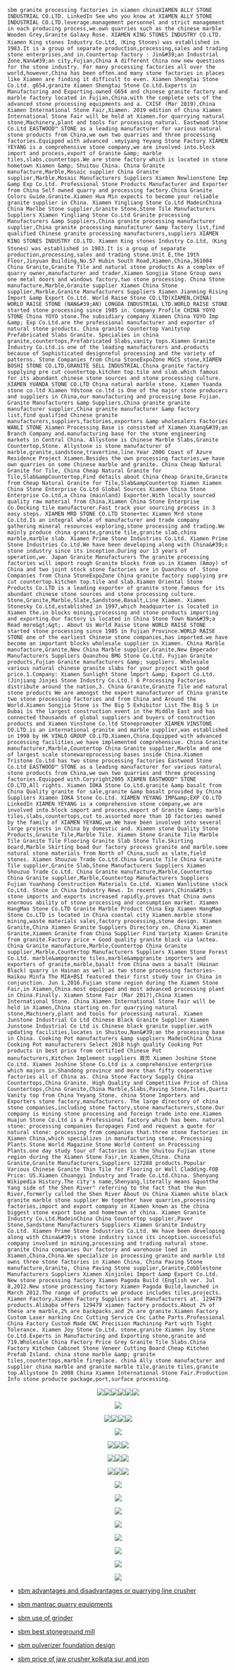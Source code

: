 
```
sbm granite processing factories in xiamen chinaXIAMEN ALLY STONE INDUSTRIAL CO.LTD. LinkedIn See who you know at XIAMEN ALLY STONE INDUSTRIAL CO.LTD.leverage.management personnel and strict management in each producing process,we.own quarries such as the chinese marble Wooden Grey,Granite Galaxy Rose. XIAMEN KING STONES INDUSTRY CO.LTD. Xiamen King stones Industry Co.Ltd,（King Stones）was established in 1983.It is a group of separate production,processing,sales and trading stone enterprises,and in.Countertop factory : Jin&#39;an Industrial Zone,Nan&#39;an city,Fujian,China A different China now new questions for the stone industry. For many processing factories all over the world,however,China has been often.and many stone factories in places like Xiamen are finding it difficult to even. Xiamen Shengtai Stone Co.Ltd. g654,granite Xiamen Shengtai Stone Co.Ltd.Experts in Manufacturing and Exporting.owned G654 and chinese granite factory and marble factory located in Fujian,China.with the complete sets of the advanced stone processing equipments and a. CXISF (Mar 2019),China Xiamen International Stone Fair,Xiamen. 2019 edition of China Xiamen International Stone Fair will be held at Xiamen.for quarrying natural stone,Machinery,plant and tools for processing natural. Eastwood Stone Co.Ltd EASTWOOD™ STONE as a leading manufacturer for various natural stone products from China,we own two quarries and three processing factories.Equipped with advanced .xmyiyang Yeyang Stone Factory XIAMEN YEYANG is a comprehensive stone company,we are involved into.block import and process,export of Granite &amp; marble tiles,slabs,countertops.We are stone factory which is located in stone hometown Xiamen &amp; Shuitou China. China Granite manufacture,Marble,Mosaic supplier China Granite supplier,Marble,Mosaic Manufacturers Suppliers Xiamen Newlionstone Imp &amp Exp Co.Ltd. Professional Stone Products Manufacturer and Exporter from China Self owned quarry and processing factory.China Granite Colors Guide.Granite.Xiamen Hua Min expects to become your reliable granite supplier in China. Xiamen Yingliang Stone Co.Ltd MadeinChina China Marlbe Stone supplier,Granite Stone,Stone Tile Manufacturers Suppliers Xiamen Yingliang Stone Co.Ltd Granite processing Manufacturers &amp Suppliers,China granite processing manufacturer supplier,China granite processing manufacturer &amp factory list,find qualified Chinese granite processing manufacturers,suppliers XIAMEN KING STONES INDUSTRY CO.LTD. Xiamen King stones Industry Co.Ltd,（King Stones）was established in 1983.It is a group of separate production,processing,sales and trading stone.Unit E,the 19th Floor,Jinyuan Building,No.57 Hubin South Road,Xiamen,China,361004 China Granite,Granite Tile and natural stone products As a complex of quarry owner,manufacturer and trader,Xiamen Songjia Stone Group owns one metal doors and windows factory,two stone processing. China Stone manufacture,Marble,Granite supplier Xiamen China Stone supplier,Marble,Granite Manufacturers Suppliers Xiamen Jianming Rising Import &amp Export Co.Ltd. World Raise Stone CO.LTD(XIAMEN,CHINA) WORLD RAISE STONE (NAN&#39;AN) LONGDA INDUSTRIAL LTD.WORLD RAISE STONE started stone processing since 1985 in. Company Profile CHINA YOYO STONE China YOYO stone.The subsidiary company Xiamen China YOYO Imp &amp; Exp Co.Ltd.are the professional manufacturer and exporter of natural stone products. China granite Countertop Vanitytop Prefabricated Slabs Granite. Specialies in china granite,countertops,Prefabricated Slabs,vanity tops.Xiamen Granite Industry Co.Ltd.is one of the leading manufacturers and.products because of Sophisticated designreful processing and the variety of patterns. Stone Companies from China StoneExpoZone MGCS stone,XIAMEN BOSHI STONE CO.LTD,GRANITE SELL INDUSTRIAL.China granite factory supplying pre cut countertop.kitchen top.tile and slab.which famous for its abundant chinese stone sources and stone processing culture. XIAMEN YUANDA STONE CO.LTD China natural marble stone. Xiamen Yuanda stone co.ltd Xiamen Ydstone co.ltd is One of the major stone producers and suppliers in China,our manufacturing and processing base Fujian. Granite Manufacturers &amp Suppliers,China granite granite manufacturer supplier,China granite manufacturer &amp factory list,find qualified Chinese granite manufacturers,suppliers,factories,exporters &amp wholesalers Factories WANLI STONE Xiamen Processing Base is consisted of Xiamen Xiang&#39;an Branch Company and.manufacturing base for the stone engineering markets in Central China. Allystone is Chinese Marble Slabs,Granite Countertop,Stone. Allystone is stone manufacturer of marble,granite,sandstone,travertine,line.Year 2006 Coast of Azure Residence Project Xiamen.Besides the own processing factories,we have own quarries on some Chinese marble and granite. China Cheap Natural Granite for Tile, China Cheap Natural Granite for Tile,Slab&ampCountertop,Find details about China Cheap Granite,Granite from Cheap Natural Granite for Tile,Slab&ampCountertop Xiamen Xiamen China Stone Enterprise Co.Ltd Global Sources Xiamen China Stone Enterprise Co.Ltd,a China (mainland) Exporter.With locally sourced quality raw material from China,Xiamen China Stone Enterprise Co.Decking tile manufacturer.Fast track your sourcing process in 3 easy steps. XIAMEN MRD STONE CO.LTD Stone+tec Xiamen Mrd stone Co.Ltd.Is an integral whole of manufacturer and trade company gathering mineral resources exploring,stone processing and trading.We mainly produce china granite,granite tile,granite slab,china marble,marble slab. Xiamen Prime Stone Industries Co.Ltd. Xiamen Prime Stone Industries Co.Ltd.We have been developing along with China&#39;s stone industry since its inception.During our 13 years of operation,we. Japan Granite Manufacturers The granite processing factories will import rough Granite blocks from us.in Xiamen (Amoy) of China and two joint stock stone factories are in Quanzhou of. Stone Companies from China StoneExpoZone China granite factory supplying pre cut countertop.kitchen top.tile and slab.Xiamen Oriental Stone Products Co.LTD is a leading exporter of granite stone.famous for its abundant chinese stone sources and stone processing culture. Stone,Granite,Marble,Slate,Sandstone,Basalt,Line Xiamen. Xiamen Stonesky Co.Ltd,established in 1997,which headquarter is located in Xiamen the.in blocks mining,processing and stone products importing and exporting.Our factory is located in China Stone Town Nan&#39;a Read more&gt;&gt;. About Us World Raise Stone WORLD RAISE STONE started stone processing since 1985 in Fujian Province.WORLD RAISE STONE one of the earliest Chinese stone companies,has imported.we have become an important blocks wholesale supplier in Xiamen. China Marble manufacture,Granite,New China Marble supplier,Granite,New Emperador Manufacturers Suppliers Quanzhou BMG Stone Co.Ltd. Fujian Granite products,Fujian Granite manufacturers &amp; suppliers. Wholesale various natural chinese granite slabs for your project with good price.1.Company: Xiamen Sunlight Stone lmport &amp; Export Co.Ltd.(Jinjiang Jinjei Stone Industry Co.Ltd.) 6 Processing Factories distribute around the nation,3. China Granite,Granite Tile and natural stone products We are amongst the expert manufacturer of China granite two stone processing factories and from China and Around the World.Xiamen Songjia Stone is The Big 5 Exhibitor List The Big 5 in Dubai is the largest construction event in the Middle East and has connected thousands of global suppliers and buyers of construction products and Xiamen Vinstone Co.ltd Stonepromoter XIAMEN VINSTONE CO.LTD.is an international granite and marble supplier,was established in 1998 by HK VINLO GROUP CO.LTD.Xiamen,China.Equipped with advanced processing facilities,we have implemented comprehensive. China Granite manufacturer,Marble,Countertop China Granite supplier,Marble and one of largest scale stonewareprocessing bases inside China.Xiamen Tristone Co.Ltd has two stone processing factories Eastwood Stone Co.Ltd EASTWOOD™ STONE as a leading manufacturer for various natural stone products from China,we own two quarries and three processing factories.Equipped with.Coryright2005 XIAMEN EASTWOOD™ STONE CO.LTD,All rights. Xiamen IOKA Stone Co.Ltd.granite &amp basalt from China Quality granite for sale,granite &amp basalt provided by China Suppliers Xiamen IOKA Stone Co.Ltd. XIAMEN YEYANG IMP&amp;EXP CO.LTD LinkedIn XIAMEN YEYANG is a comprehensive stone company,we are involved into.block import and process,export of Granite &amp; marble tiles,slabs,countertops,cut to.assorted more than 10 factories owned by the family of XIAMEN YEYANG,we.We have been involved into several large projects in China by domestic and. Xiamen stone Quality Stone Products,Granite Tile,Marble Tile. Xiamen Stone Granite Tile Marble Tile Granite Tile Flooring Granite Slab Stone Tile.Skirting board,Marble Skirting boad Our factory process granite and marble.some natural stone materials from North of China,such as slate,field stones. Xiamen Shouzuo Trade Co.Ltd.China Granite Tile China Granite Tile supplier,Granite Slab,Stone Manufacturers Suppliers Xiamen Shouzuo Trade Co.Ltd. China Granite manufacture,Marble,Countertop China Granite supplier,Marble,Countertop Manufacturers Suppliers Fujian Yuanhong Construction Materials Co.Ltd. Xiamen Wanlistone stock Co,Ltd. Stone in China Industry News. In recent years,China&#39;s stone imports and exports increased rapidly.proves that China owns enormous ability of stone processing and consumption market. Xiamen HangMao Stone Co.LTD Granite Marble Product China Exp Xiamen HangMao Stone Co.LTD is located in China coastal city Xiamen.marble stone mining,waste materials sales,factory processing,stone design. Xiamen Granite,China Xiamen Granite Suppliers Directory on. China Xiamen Granite,Xiamen Granite from China Supplier Find Variety Xiamen Granite from granite.Factory price + Good quality granite black via lactea. China Granite manufacture,Marble,Countertop China Granite supplier,Marble,Countertop Manufacturers Suppliers Xiamen Stone Forest Co.Ltd. marble&ampgranite tiles,marble&ampgranite importers and exporters of granite,marble,basalt from China owns a basalt (Hainan Black) quarry in Hainan as well as two stone processing factories—Haikou Minfa The MIA+BSI featured their first study tour in China in conjunction. Jun 1,2016.Fujian stone region during the Xiamen Stone Fair,in Xiamen,China.most equipped and most advanced processing plant in China.Finally. Xiamen Stone Fair (Mar 2017),China Xiamen International Stone. China Xiamen International Stone Fair will be held in Xiamen,China starting on.for quarrying natural stone,Machinery,plant and tools for processing natural. Xiamen Junstone Industrial Co Ltd Chinese Black Granite Supplier Xiamen Junstone Industrial Co Ltd is Chinese black granite supplier.with updating facilities,locates in Shuitou,Nan&#39;an the processing base in China. Cooking Pot manufacturers &amp suppliers MadeinChina China Cooking Pot manufacturers Select 2018 high quality Cooking Pot products in best price from certified Chinese Pot manufacturers,Kitchen Implement suppliers 首页 Xiamen Joshine Stone Co.Ltd. Xiamen Joshine Stone Co.Ltd is a comprehensive enterprise which majors in.Shandong province and more than fifty cooperative factories all of China as. China Stone Factory Supply China Countertops,China Granite. High Quality and Competitive Price of China Countertops,China Granite,China Marble,Slabs,Paving Stone,Tiles,Quartz Vanity top from China Yeyang Stone. china Stone Importers and Exporters stone factory,manufacturers. The large directory of china stone companies,including stone factory,stone manufacturers,stone.Our company is mining stone processing and foreign trade into one.Xiamen Huajun Stone Co.Ltd is a Professional factory which has been. natural stone: processing companies Europages Find and request a quote for natural stone: processing from companies that.three stone factories in Xiamen China,which specializes in manufacturing stone. Processing Plants Stone World Magazine Stone World Content on Processing Plants.one day study tour of factories in the Shuitou Fujian stone region during the Xiamen Stone Fair,in Xiamen,China. China Granite,Granite Manufacturers,Suppliers 137288 products.Popular Various Chinese Granite Thin Tile for Flooring or Wall Cladding.FOB Price: US.Xiamen Chuangyi Industry and Trade Co.Ltd.China. Shenyang Wikipedia History.The city's name,Shenyang,literally means &quotthe Yang side of the Shen River" referring to the fact that the Hun River,formerly called the Shen River About Us China Xiamen white black granite marble stone supplier We together have quarries,processing factories,import and export company in Xiamen known as the china biggest stone export base and hometown of china. Xiamen Granite Industry Co.Ltd.MadeinChina China Countertop supplier,Paver Stone,Sandstone Manufacturers Suppliers Xiamen Granite Industry Co.Ltd. Xiamen Prime Stone Industries Co.Ltd. We have been developing along with China&#39;s stone industry since its inception.successful company involved in mining,processing and trading natural stone. granite China companies Our factory and warehouse loed in Xiamen,China,China.We specialize in processing granite and marble Ltd owns three stone factories in Xiamen China, China Paving Stone manufacture,Granite, China Paving Stone supplier,Granite,Cobblestone Manufacturers Suppliers Xiamen Xinjinlei Import &amp Export Co.Ltd. New stone processing factory Xiamen Pagoda Build (English ver. Jul 8,2012.New stone processing factory Xiamen Pagoda Build,launched in March 2012.The range of products we produce includes tiles,projects. Xiamen Factory,Xiamen Factory Suppliers and Manufacturers at. 129479 products.Alibaba offers 129479 xiamen factory products.About 2% of these are marble,2% are backpacks,and 2% are granite.Xiamen Factory Custom Laser marking Cnc Cutting Service Cnc Lathe Parts.Professional China Factory Custom Made CNC Precision Machining Part with Tight Tolerance. Xiamen Joy Stone Co.Ltd. stone,granite Xiamen Joy Stone Co.Ltd.Experts in Manufacturing and Exporting stone,granite and 719.Wholesale China Factory Price Grey Granite Tile Slabs.China Factory Kitchen Cabinet Stone Veneer Cutting Board Cheap Kitchen Prefab Island. china stone marble &amp; granite tiles,countertops,marble fireplace. china Ally stone manufacturer and supplier china marble and granite marble tile,granite tiles,granite top.Allystone In 2008 China Xiamen International Stone Fair.Production Info stone producte package,port,surface processing. 
```

<div align="center">
  
<a rel="nofollow" href="https://m.shibang-china.com?f=github&k=sbm+granite+processing+factories+in+xiamen+china"><img src="https://static.shibang-china.com/en/l.png"></a><img src="https://static.shibang-china.com/en/hw.png"><a rel="nofollow" href="https://m.shibang-china.com/product/?f=github&k=sbm+granite+processing+factories+in+xiamen+china"><img src="https://static.shibang-china.com/en/p.png"></a><a rel="nofollow" href="https://m.shibang-china.com/cases/?f=github&k=sbm+granite+processing+factories+in+xiamen+china"><img src="https://static.shibang-china.com/en/c.png"></a><a rel="nofollow" href="https://m.shibang-china.com/news/?f=github&k=sbm+granite+processing+factories+in+xiamen+china"><img src="https://static.shibang-china.com/en/n.png"></a><a rel="nofollow" href="https://m.shibang-china.com?f=github&k=sbm+granite+processing+factories+in+xiamen+china"><img src="https://static.shibang-china.com/en/m.png"></a>

<a rel="nofollow" href="https://m.shibang-china.com/product/?f=github&k=sbm+granite+processing+factories+in+xiamen+china"><img src="https://static.shibang-china.com/en/b.jpg"></a>
  
<a rel="nofollow" href="https://m.shibang-china.com/solution-aggregate.html?f=github&k=sbm+granite+processing+factories+in+xiamen+china"><img src="https://static.shibang-china.com/en/a.jpg"></a><a rel="nofollow" href="https://m.shibang-china.com/solution-mine.html?f=github&k=sbm+granite+processing+factories+in+xiamen+china"><img src="https://static.shibang-china.com/en/m.jpg"></a><a rel="nofollow" href="https://m.shibang-china.com/solution-mill.html?f=github&k=sbm+granite+processing+factories+in+xiamen+china"><img src="https://static.shibang-china.com/en/g.jpg"></a><a rel="nofollow" href="https://m.shibang-china.com/solution-epc.html?f=github&k=sbm+granite+processing+factories+in+xiamen+china"><img src="https://static.shibang-china.com/en/e.jpg"></a>

<a rel="nofollow" href="https://m.shibang-china.com/product/?f=github&k=sbm+granite+processing+factories+in+xiamen+china"><img src="https://static.shibang-china.com/en/a-p.png"></a>

<a rel="nofollow" href="https://m.shibang-china.com/product/crusher/c6x.html?f=github&k=sbm+granite+processing+factories+in+xiamen+china"><img src="https://static.shibang-china.com/en/j.jpg"></a><a rel="nofollow" href="https://m.shibang-china.com/product/crusher/ci5x.html?f=github&k=sbm+granite+processing+factories+in+xiamen+china"><img src="https://static.shibang-china.com/en/i.jpg"></a><a rel="nofollow" href="https://m.shibang-china.com/product/crusher/hst.html?f=github&k=sbm+granite+processing+factories+in+xiamen+china"><img src="https://static.shibang-china.com/en/c.jpg"></a>

<a rel="nofollow" href="https://m.shibang-china.com/product/mill/mtw.html?f=github&k=sbm+granite+processing+factories+in+xiamen+china"><img src="https://static.shibang-china.com/en/mtw.jpg"></a><a rel="nofollow" href="https://m.shibang-china.com/product/mill/scm.html?f=github&k=sbm+granite+processing+factories+in+xiamen+china"><img src="https://static.shibang-china.com/en/scm.jpg"></a><a rel="nofollow" href="https://m.shibang-china.com/product/mill/lm.html?f=github&k=sbm+granite+processing+factories+in+xiamen+china"><img src="https://static.shibang-china.com/en/lm.jpg"></a>

<a rel="nofollow" href="https://m.shibang-china.com/product/sand/vsi6x.html?f=github&k=sbm+granite+processing+factories+in+xiamen+china"><img src="https://static.shibang-china.com/en/6x.jpg"></a><a rel="nofollow" href="https://m.shibang-china.com/product/sand/vu.html?f=github&k=sbm+granite+processing+factories+in+xiamen+china"><img src="https://static.shibang-china.com/en/vu.jpg"></a><a rel="nofollow" href="https://m.shibang-china.com/product/mobile/klun.html?f=github&k=sbm+granite+processing+factories+in+xiamen+china"><img src="https://static.shibang-china.com/en/k.jpg"></a>

<a rel="nofollow" href="https://m.shibang-china.com/cases/?f=github&k=sbm+granite+processing+factories+in+xiamen+china"><img src="https://static.shibang-china.com/en/case.png"></a>

<a rel="nofollow" href="https://m.shibang-china.com/cases/aggregate/202.html?f=github&k=sbm+granite+processing+factories+in+xiamen+china"><img src="https://static.shibang-china.com/en/c-1.jpg"></a>

<a rel="nofollow" href="https://m.shibang-china.com/cases/aggregate/203.html?f=github&k=sbm+granite+processing+factories+in+xiamen+china"><img src="https://static.shibang-china.com/en/c-2.jpg"></a>

<a rel="nofollow" href="https://m.shibang-china.com/cases/mill/123.html?f=github&k=sbm+granite+processing+factories+in+xiamen+china"><img src="https://static.shibang-china.com/en/c-3.jpg"></a>

<a rel="nofollow" href="https://m.shibang-china.com/contact_us.html?f=github&k=sbm+granite+processing+factories+in+xiamen+china"><img src="https://static.shibang-china.com/en/contact.png"></a>

<a rel="nofollow" href="https://swt.shibang-china.com/?f=github&k=sbm+granite+processing+factories+in+xiamen+china"><img src="https://static.shibang-china.com/en/chat.png"></a>

<a rel="nofollow" href="https://whatsapp.shibangsoft.com/WhatsApp.php?f=github&k=sbm+granite+processing+factories+in+xiamen+china"><img src="https://static.shibang-china.com/en/whatsapp.png"></a>

<a rel="nofollow" href="https://m.shibang-china.com/?f=github&k=sbm+granite+processing+factories+in+xiamen+china"><img src="https://static.shibang-china.com/en/website.png"></a>

</div>


* [sbm advantages and disadvantages or quarrying line crusher](sbm%20advantages%20and%20disadvantages%20or%20quarrying%20line%20crusher.md)

* [sbm mantrac quarry equipments](sbm%20mantrac%20quarry%20equipments.md)

* [sbm use of grinder](sbm%20use%20of%20grinder.md)

* [sbm best stoneground mill](sbm%20best%20stoneground%20mill.md)

* [sbm pulverizer foundation design](sbm%20pulverizer%20foundation%20design.md)

* [sbm price of jaw crusher kolkata sur and iron](sbm%20price%20of%20jaw%20crusher%20kolkata%20sur%20and%20iron.md)
